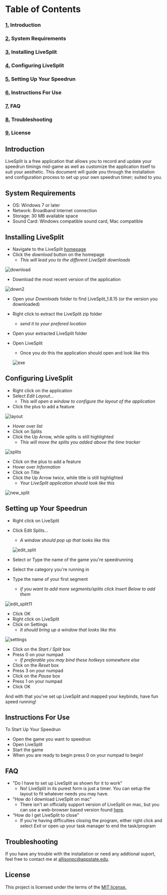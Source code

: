 # Table of Contents 

### [1.](#introduction) Introduction
### [2.](#system-requirements) System Requirements
### [3.](#installing-livesplit) Installing LiveSplit 
### [4.](#configuring-livesplit) Configuring LiveSplit
### [5.](#setting-up-your-speedrun) Setting Up Your Speedrun
### [6.](#instructions-for-use) Instructions For Use
### [7.](#faq) FAQ
### [8.](#troubleshooting) Troubleshooting
### [9.](#license) License


## Introduction
LiveSplit is a free application that allows you to record and update your speedrun timings mid-game as well as customize the application itself to suit your aesthetic. This document will guide you through the installation and configuration process to set up your own speedrun timer; suited to you. 

## System Requirements
 * OS: Windows 7 or later
 * Network: Broadband Internet connection
 * Storage: 30 MB available space
 * Sound Card: Windows compatible sound card, Mac compatible
 
## Installing LiveSplit
 * Navigate to the LiveSplit [homepage](https://livesplit.org/)
 * Click the _download_ button on the homepage
   * _This will lead you to the different LiveSplit downloads_
   
  ![download](https://github.com/ChaseAlll/P2/blob/main/P2_pictures/download.png)
  
  * Download the most recent version of the application
  
  ![down2](https://github.com/ChaseAlll/P2/blob/main/P2_pictures/down2.png)
  
  * Open your _Downloads_ folder to find LiveSplit_1.8.15 (or the version you downloaded)
  * Right click to extract the LiveSplit zip folder
    * _send it to your prefered location_
  * Open your extracted LiveSplit folder
  * Open LiveSplit
     * Once you do this the application should open and look like this
    
    ![exe](https://github.com/ChaseAlll/P2/blob/main/P2_pictures/exe.png)

## Configuring LiveSplit
 * Right click on the application
 * Select _Edit Layout..._
   * _This will open a window to configure the layout of the application_
  * Click the plus to add a feature 
  
  ![layout](https://github.com/ChaseAlll/P2/blob/main/P2_pictures/layout.png)
  
  * Hover over _list_
  * Click on Splits
  * Click the Up Arrow, while splits is still highlighted
    * _This will move the splits you added above the time tracker_
  
  ![splits](https://github.com/ChaseAlll/P2/blob/main/P2_pictures/splits.png)
  
  * Click on the plus to add a feature
  * Hover over _Information_
  * Click on Title
  * Click the Up Arrow _twice_, while title is still highlighted
    * _Your LiveSplit application should look like this_
  
  ![new_split](https://github.com/ChaseAlll/P2/blob/main/P2_pictures/new_split.png)
 
 ## Setting up Your Speedrun
 * Right click on LiveSplit
 * Click Edit Splits...
   * _A window should pop up that looks like this_
   
   ![edit_split](https://github.com/ChaseAlll/P2/blob/main/P2_pictures/edit_split.png)
  * Select or Type the name of the game you're speedrunning
  * Select the category you're running in
  * Type the name of your first segment 
    * _if you want to add more segments/splits click Insert Below to add them_
    
  ![edit_split11](https://github.com/ChaseAlll/P2/blob/main/P2_pictures/edit_split11.png)

  * Click OK
  * Right click on LiveSplit
  * Click on Settings
    * *It should bring up a window that looks like this*
    
  ![settings](https://github.com/ChaseAlll/P2/blob/main/P2_pictures/settings.png)
  * Click on the _Start / Split_ box
  * Press 0 on your numpad
    * _If preferable you may bind these hotkeys somewhere else_
  * Click on the _Reset_ box
  * Press 3 on your numpad
  * Click on the _Pause_ box
  * Press 1 on your numpad
  * Click OK
  
  And with that you've set up LiveSplit and mapped your keybinds, have fun speed running!

## Instructions For Use
To Start Up Your Speedrun
* Open the game you want to speedrun
* Open LiveSplit
* Start the game
* When you are ready to begin press 0 on your numpad to begin!

## FAQ
 * "Do I have to set up LiveSplit as shown for it to work"
   * No! LiveSplit in its purest form is just a timer. You can setup the layout to fit whatever needs you may have.
 * "How do I download LiveSplit on mac"
   * There isn't an officially support version of LiveSplit on mac, but you can use a web-browser based version found [here](https://cryze.github.io/LiveSplitOne/).
 * “How do I get LiveSplit to close”
   * If you're having difficulties closing the program, either right click and select _Exit_ or open up your task manager to end the task/program

## Troubleshooting
 If you have any trouble with the installation or need any addtional suport, feel free to contact me at allisonpc@appstate.edu.

## License
 This project is licensed under the terms of the [MIT license.](https://github.com/ChaseAlll/P2/blob/main/MIT%20License.txt)

